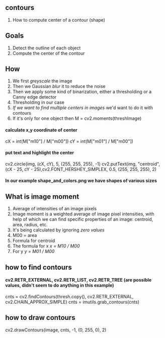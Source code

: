 ## contours
1. How to compute center of a contour (shape)

## Goals
1. Detect the outline of each object
1. Compute the center of the contour

## How
1. We first *greyscale* the image
1. Then we Gaussian *blur* it to reduce the noise
1. Then we apply some kind of binarization, either a thresholding or a Canny edge detector
1. Thresholding in our case
1. *If we want to find multiple centers in images* we'd want to do it with contours
1. If it's only for one object then
M = cv2.moments(threshImage)
#### calculate x,y coordinate of center
cX = int(M["m10"] / M["m00"])
cY = int(M["m01"] / M["m00"])
#### put text and highlight the center
cv2.circle(img, (cX, cY), 5, (255, 255, 255), -1)
cv2.putText(img, "centroid", (cX - 25, cY - 25),cv2.FONT_HERSHEY_SIMPLEX, 0.5, (255, 255, 255), 2)
#### In our example shape_and_colors.png we have shapes of various sizes

## What is image moment
1. Average of intensities of an image pixels
1. Image moment is a weighted average of image pixel intensities, with help of which we can find specific properties of an image: centroid, area, radius, etc.
1. It's being calculated by ignoring *zero values*
1. M00 = area
1. Formula for centroid
1. The formula for x *x = M10 / M00*
1. For y *y = M01 / M00*

## how to find contours
#### cv2.RETR_EXTERNAL, cv2.RETR_LIST, cv2.RETR_TREE (are possible values, didn't seem to do anything in this example)
cnts = cv2.findContours(thresh.copy(), cv2.RETR_EXTERNAL, cv2.CHAIN_APPROX_SIMPLE)
cnts = imutils.grab_contours(cnts)
## how to draw contours

cv2.drawContours(image, cnts, -1, (0, 255, 0), 2)
